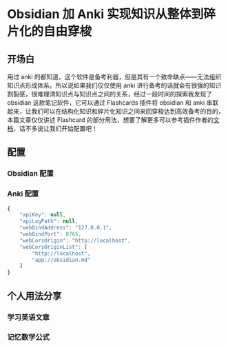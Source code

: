 # Obsidian 加 Anki 实现知识从整体到碎片化的自由穿梭

## 开场白

用过 anki 的都知道，这个软件是备考利器，但是其有一个致命缺点——无法组织知识点形成体系。所以说如果我们仅仅使用 anki 进行备考的话就会有很强的知识割裂感，很难理清知识点与知识点之间的关系，经过一段时间的探索我发现了 obsidian 这款笔记软件，它可以通过 Flashcards 插件将 obsidian 和 anki 串联起来，让我们可以在结构化知识和碎片化知识之间来回穿梭达到高效备考的目的，本篇文章仅仅讲述 Flashcard 的部分用法，想要了解更多可以参考插件作者的[文档](https://github.com/reuseman/flashcards-obsidian/wiki)，话不多说让我们开始配置吧！

## 配置

### Obsidian 配置

### Anki 配置

```js
{
    "apiKey": null,
    "apiLogPath": null,
    "webBindAddress": "127.0.0.1",
    "webBindPort": 8765,
    "webCorsOrigin": "http://localhost",
    "webCorsOriginList": [
        "http://localhost",
        "app://obsidian.md"
    ]
}
```

## 个人用法分享

### 学习英语文章

### 记忆数学公式